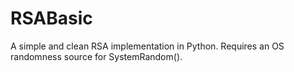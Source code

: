 # RSABasic
A simple and clean RSA implementation in Python.
Requires an OS randomness source for SystemRandom().
